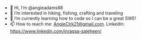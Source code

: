 - 👋 Hi, I’m @angieadams68
- 👀 I’m interested in hiking, fishing, crafting and traveling 
- 🌱 I’m currently learning how to code so I can be a great SWE!
- 📫 How to reach me: AngieClrk21@gmail.com.  Linkedin: https://www.linkedin.com/in/aqsa-saleheen/

<!---
angieadams68/angieadams68 is a ✨ special ✨ repository because its `README.md` (this file) appears on your GitHub profile.
You can click the Preview link to take a look at your changes.
--->
